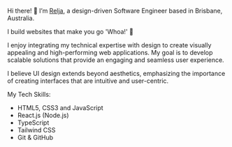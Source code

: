 Hi there! 👋 I’m [Relja](https://relja-portfolio.vercel.app/), a design-driven Software Engineer based in Brisbane, Australia.

I build websites that make you go 'Whoa!' 🚀

I enjoy integrating my technical expertise with design to create visually appealing and high-performing web applications. My goal is to develop scalable solutions that provide an engaging and seamless user experience.

I believe UI design extends beyond aesthetics, emphasizing the importance of creating interfaces that are intuitive and user-centric.

My Tech Skills: 

- HTML5, CSS3 and JavaScript
- React.js (Node.js)
- TypeScript
- Tailwind CSS
- Git & GitHub
